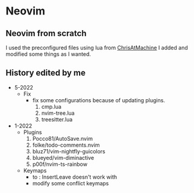 # Neovim

## Neovim from scratch
I used the preconfigured files using lua from [ChrisAtMachine](https://github.com/LunarVim/Neovim-from-scratch)
I added and modified some things as I wanted.

## History edited by me
- 5-2022
  - Fix
    - fix some configurations because of updating plugins.
      1. cmp.lua
      2. nvim-tree.lua
      3. treesitter.lua
- 1-2022
  - Plugins
    1. Pocco81/AutoSave.nvim
    2. folke/todo-comments.nvim
    3. bluz71/vim-nightfly-guicolors
    4. blueyed/vim-diminactive
    5. p00f/nvim-ts-rainbow
  - Keymaps
    * <C-c> to <ESC> : InsertLeave doesn't work with <C-c>
    * modify some conflict keymaps
